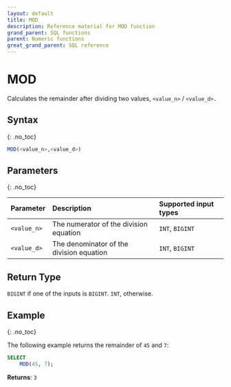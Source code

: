 ```yaml
---
layout: default
title: MOD
description: Reference material for MOD function
grand_parent: SQL functions
parent: Numeric functions
great_grand_parent: SQL reference
---
```


# MOD

Calculates the remainder after dividing two values, `<value_n>` / `<value_d>.`

## Syntax
{: .no_toc}

```sql
MOD(<value_n>,<value_d>)
```
## Parameters 
{: .no_toc}

| Parameter   | Description                              | Supported input types |
| :---------- | :--------------------------------------- | :-------------------- |
| `<value_n>` | The numerator of the division equation   | `INT`, `BIGINT`       |
| `<value_d>` | The denominator of the division equation | `INT`, `BIGINT`       |

## Return Type
`BIGINT` if one of the inputs is `BIGINT`. `INT`, otherwise.

## Example
{: .no_toc}

The following example returns the remainder of `45` and `7`: 

```sql
SELECT
    MOD(45, 7);
```

**Returns**: `3`
